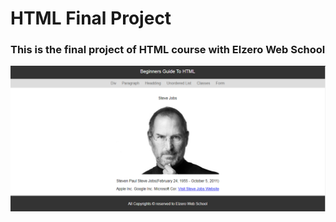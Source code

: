 # HTML Final Project
### This is the final project of HTML course with Elzero Web School
<img src="./imgs/design-img.png">
